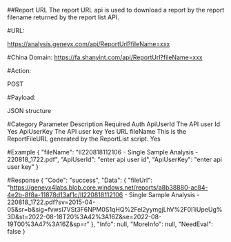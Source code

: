 ##Report URL
The report URL api is used to download a report by the report filename returned by the report list API.

#URL: 

https://analysis.geneyx.com/api/ReportUrl?fileName=xxx

#China Domain:
https://fa.shanyint.com/api/ReportUrl?fileName=xxx

#Action: 

POST

#Payload: 

JSON structure 

#Category    Parameter		Description              											Required
Auth         ApiUserId      The API user Id              										Yes
             ApiUserKey     The API user key             										Yes
URL			 fileName		This is the ReportFileURL generated by the ReportList script.		Yes

#Example
{
  "fileName": "II220818112106 - Single Sample Analysis - 220818_1722.pdf",
  "ApiUserId": "enter api user id",
  "ApiUserKey": "enter api user key"
}

#Response
{
    "Code": "success",
    "Data": {
        "fileUrl": "https://geneyx4labs.blob.core.windows.net/reports/a8b38880-ac84-4e2b-8f8a-11878d13af1c/II220818112106 - Single Sample Analysis - 220818_1722.pdf?sv=2015-04-05&sr=b&sig=fvwsI7VSt3F6NPM0S1qHQ%2Fel2yymgjLhV%2F0l1iUpeUg%3D&st=2022-08-18T20%3A42%3A16Z&se=2022-08-19T00%3A47%3A16Z&sp=r"
    },
    "Info": null,
    "MoreInfo": null,
    "NeedEval": false
}